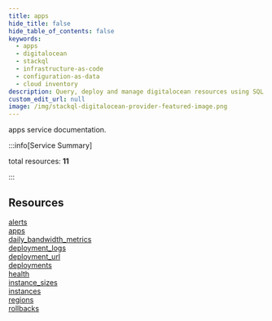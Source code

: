 ```yaml
---
title: apps
hide_title: false
hide_table_of_contents: false
keywords:
  - apps
  - digitalocean
  - stackql
  - infrastructure-as-code
  - configuration-as-data
  - cloud inventory
description: Query, deploy and manage digitalocean resources using SQL
custom_edit_url: null
image: /img/stackql-digitalocean-provider-featured-image.png
---
```


apps service documentation.

:::info[Service Summary]

total resources: __11__  

:::

## Resources
<div class="row">
<div class="providerDocColumn">
<a href="/services/apps/alerts/">alerts</a><br />
<a href="/services/apps/apps/">apps</a><br />
<a href="/services/apps/daily_bandwidth_metrics/">daily_bandwidth_metrics</a><br />
<a href="/services/apps/deployment_logs/">deployment_logs</a><br />
<a href="/services/apps/deployment_url/">deployment_url</a><br />
<a href="/services/apps/deployments/">deployments</a>
</div>
<div class="providerDocColumn">
<a href="/services/apps/health/">health</a><br />
<a href="/services/apps/instance_sizes/">instance_sizes</a><br />
<a href="/services/apps/instances/">instances</a><br />
<a href="/services/apps/regions/">regions</a><br />
<a href="/services/apps/rollbacks/">rollbacks</a>
</div>
</div>